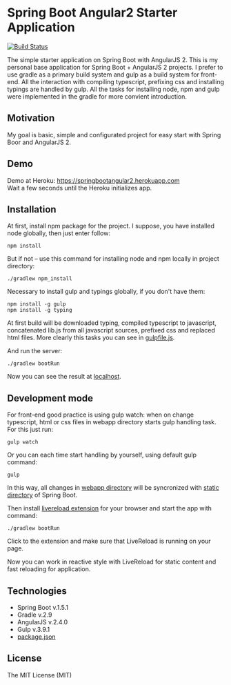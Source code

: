 # Spring Boot Angular2 Starter Application
[![Build Status](https://travis-ci.org/Nandtel/spring-boot-angular2-starter.svg?branch=master)](https://travis-ci.org/Nandtel/spring-boot-angular2-starter)

The simple starter application on Spring Boot with AngularJS 2. This is my personal base application for Spring Boot + AngularJS 2 projects. I prefer to use gradle as a primary build system and gulp as a build system for front-end. All the interaction with compiling typescript, prefixing css and installing typings are handled by gulp. All the tasks for installing node, npm and gulp were implemented in the gradle for more convient introduction.

## Motivation

My goal is basic, simple and configurated project for easy start with Spring Boor and AngularJS 2.

## Demo
Demo at Heroku: https://springbootangular2.herokuapp.com <br />
Wait a few seconds until the Heroku initializes app. 

## Installation

At first, install npm package for the project. I suppose, you have installed node globally, then just enter follow: 

```
npm install
```

But if not – use this command for installing node and npm locally in project directory:

```
./gradlew npm_install
```

Necessary to install gulp and typings globally, if you don't have them:

```
npm install -g gulp
npm install -g typing
```

At first build will be downloaded typing, compiled typescript to javascript, concatenated lib.js from all javascript sources, prefixed css and replaced html files. More clearly this tasks you can see in [gulpfile.js](gulpfile.js).

And run the server:

```
./gradlew bootRun
```

Now you can see the result at [localhost](http://localhost:8080/).

## Development mode

For front-end good practice is using gulp watch: when on change typescript, html or css files in webapp directory starts gulp handling task. For this just run:

```
gulp watch
```

Or you can each time start handling by yourself, using default gulp command:

```
gulp
```

In this way, all changes in [webapp directory](/src/main/webapp/) will be syncronized with [static directory](/src/main/resources/static/) of Spring Boot.

Then install [livereload extension](http://livereload.com/extensions/) for your browser and start the app with command:

```
./gradlew bootRun
```

Click to the extension and make sure that LiveReload is running on your page.

Now you can work in reactive style with LiveReload for static content and fast reloading for application.

## Technologies

- Spring Boot v.1.5.1
- Gradle v.2.9
- AngularJS v.2.4.0
- Gulp v.3.9.1
- [package.json](package.json)

## License
The MIT License (MIT)
